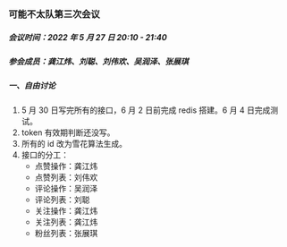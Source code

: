 ### 可能不太队第三次会议

##### 会议时间：2022 年 5 月 27 日 20:10 - 21:40

##### 参会成员：龚江炜、刘聪、刘伟欢、吴润泽、张展琪

##### 一、自由讨论

1. 5 月 30 日写完所有的接口，6 月 2 日前完成 redis 搭建。6 月 4 日完成测试。
2. token 有效期判断还没写。
3. 所有的 id 改为雪花算法生成。
4. 接口的分工：
   - 点赞操作：龚江炜
   - 点赞列表：刘伟欢
   - 评论操作：吴润泽
   - 评论列表：刘聪
   - 关注操作：龚江炜
   - 关注列表：龚江炜
   - 粉丝列表：张展琪
